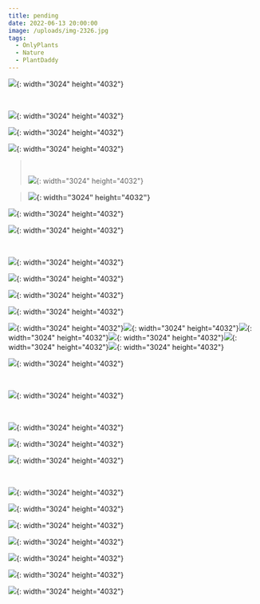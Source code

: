 ```yaml
---
title: pending
date: 2022-06-13 20:00:00
image: /uploads/img-2326.jpg
tags:
  - OnlyPlants
  - Nature
  - PlantDaddy
---
```

![](/uploads/img-2325.jpg){: width="3024" height="4032"}

&nbsp;

![](/uploads/1.jpg){: width="3024" height="4032"}*&nbsp; &nbsp; &nbsp; &nbsp; &nbsp; &nbsp; &nbsp; &nbsp; &nbsp; &nbsp; &nbsp; &nbsp; &nbsp; &nbsp; &nbsp; &nbsp; &nbsp; &nbsp; &nbsp; &nbsp; &nbsp; &nbsp; &nbsp; &nbsp; &nbsp; &nbsp; &nbsp; &nbsp; &nbsp; &nbsp;*​​​​​​

![](/uploads/2.jpg){: width="3024" height="4032"}

![](/uploads/3.jpg){: width="3024" height="4032"}

> &nbsp;
>
>
> ![](/uploads/4.jpg){: width="3024" height="4032"}

> **![](/uploads/5.jpg){: width="3024" height="4032"}**

![](/uploads/6.jpg){: width="3024" height="4032"}

![](/uploads/7.jpg){: width="3024" height="4032"}

&nbsp;

![](/uploads/8-5.jpg){: width="3024" height="4032"}

![](/uploads/8.jpg){: width="3024" height="4032"}

![](/uploads/9.jpg){: width="3024" height="4032"}

![](/uploads/10.jpg){: width="3024" height="4032"}

![](/uploads/11.jpg){: width="3024" height="4032"}![](/uploads/12.jpg){: width="3024" height="4032"}![](/uploads/img-2322.jpg){: width="3024" height="4032"}![](/uploads/13.jpg){: width="3024" height="4032"}![](/uploads/img-2325.jpg){: width="3024" height="4032"}![](/uploads/img-2323.jpg){: width="3024" height="4032"}

![](/uploads/img-2326.jpg){: width="3024" height="4032"}

&nbsp;

![](/uploads/img-2327.jpg){: width="3024" height="4032"}

&nbsp;

![](/uploads/img-2328.jpg){: width="3024" height="4032"}

![](/uploads/img-2540.jpg){: width="3024" height="4032"}

![](/uploads/img-2541.jpg){: width="3024" height="4032"}

&nbsp;

![](/uploads/img-2542.jpg){: width="3024" height="4032"}

![](/uploads/img-2543.jpg){: width="3024" height="4032"}

![](/uploads/img-2640.jpg){: width="3024" height="4032"}

![](/uploads/img-2641.jpg){: width="3024" height="4032"}

![](/uploads/img-2642.jpg){: width="3024" height="4032"}

![](/uploads/img-2754.jpg){: width="3024" height="4032"}

![](/uploads/img-2755.jpg){: width="3024" height="4032"}
